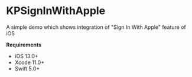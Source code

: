 # KPSignInWithApple
A simple demo which shows integration of "Sign In With Apple" feature of iOS

**Requirements**
* iOS 13.0+
* Xcode 11.0+
* Swift 5.0+

